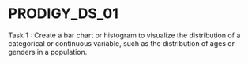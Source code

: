 # PRODIGY_DS_01
Task 1 :
Create a bar chart or histogram to visualize the distribution of a categorical or continuous variable, such as the distribution of ages or genders in a population.
